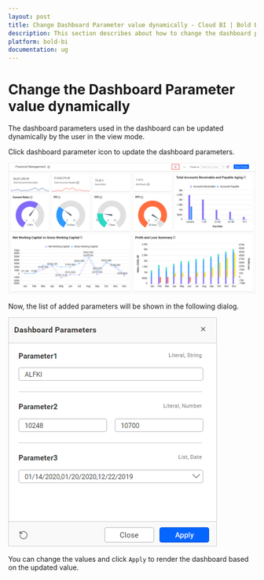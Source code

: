 ```yaml
---
layout: post
title: Change Dashboard Parameter value dynamically - Cloud BI | Bold BI
description: This section describes about how to change the dashboard parameter value dynamically in Bold BI Cloud. 
platform: bold-bi
documentation: ug
---
```


# Change the Dashboard Parameter value dynamically

The dashboard parameters used in the dashboard can be updated dynamically by the user in the view mode.

Click dashboard parameter icon to update the dashboard parameters.

![Dashboard parameter icon](/static/assets/cloud/working-with-datasource/dashboard-parameter/images/dashboard-parameter-icon-preview.png)

Now, the list of added parameters will be shown in the following dialog.

![Dashboard parameter viewer dialog](/static/assets/cloud/working-with-datasource/dashboard-parameter/images/dashboard-parameter-viewer.png)

You can change the values and click `Apply` to render the dashboard based on the updated value.